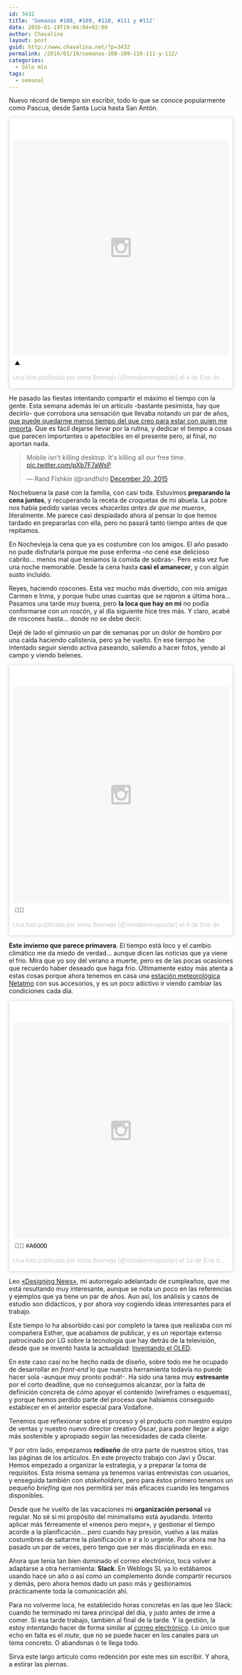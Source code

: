 ```yaml
---
id: 3432
title: 'Semanas #108, #109, #110, #111 y #112'
date: 2016-01-19T19:04:04+02:00
author: Chavalina
layout: post
guid: http://www.chavalina.net/?p=3432
permalink: /2016/01/19/semanas-108-109-110-111-y-112/
categories:
  - Sólo mío
tags:
  - semanal
---
```

Nuevo récord de tiempo sin escribir, todo lo que se conoce popularmente como Pascua, desde Santa Lucía hasta San Antón.

<blockquote class="instagram-media" data-instgrm-captioned data-instgrm-version="6" style=" background:#FFF; border:0; border-radius:3px; box-shadow:0 0 1px 0 rgba(0,0,0,0.5),0 1px 10px 0 rgba(0,0,0,0.15); margin: 1px; max-width:658px; padding:0; width:99.375%; width:-webkit-calc(100% - 2px); width:calc(100% - 2px);"><div style="padding:8px;"> <div style=" background:#F8F8F8; line-height:0; margin-top:40px; padding:50.0% 0; text-align:center; width:100%;"> <div style=" background:url(data:image/png;base64,iVBORw0KGgoAAAANSUhEUgAAACwAAAAsCAMAAAApWqozAAAAGFBMVEUiIiI9PT0eHh4gIB4hIBkcHBwcHBwcHBydr+JQAAAACHRSTlMABA4YHyQsM5jtaMwAAADfSURBVDjL7ZVBEgMhCAQBAf//42xcNbpAqakcM0ftUmFAAIBE81IqBJdS3lS6zs3bIpB9WED3YYXFPmHRfT8sgyrCP1x8uEUxLMzNWElFOYCV6mHWWwMzdPEKHlhLw7NWJqkHc4uIZphavDzA2JPzUDsBZziNae2S6owH8xPmX8G7zzgKEOPUoYHvGz1TBCxMkd3kwNVbU0gKHkx+iZILf77IofhrY1nYFnB/lQPb79drWOyJVa/DAvg9B/rLB4cC+Nqgdz/TvBbBnr6GBReqn/nRmDgaQEej7WhonozjF+Y2I/fZou/qAAAAAElFTkSuQmCC); display:block; height:44px; margin:0 auto -44px; position:relative; top:-22px; width:44px;"></div></div> <p style=" margin:8px 0 0 0; padding:0 4px;"> <a href="https://www.instagram.com/p/BAH4JI8tsr3/" style=" color:#000; font-family:Arial,sans-serif; font-size:14px; font-style:normal; font-weight:normal; line-height:17px; text-decoration:none; word-wrap:break-word;" target="_blank">⛰</a></p> <p style=" color:#c9c8cd; font-family:Arial,sans-serif; font-size:14px; line-height:17px; margin-bottom:0; margin-top:8px; overflow:hidden; padding:8px 0 7px; text-align:center; text-overflow:ellipsis; white-space:nowrap;">Una foto publicada por Inma Bermejo (@inmabermejosalar) el <time style=" font-family:Arial,sans-serif; font-size:14px; line-height:17px;" datetime="2016-01-04T16:01:31+00:00">4 de Ene de 2016 a la(s) 8:01 PST</time></p></div></blockquote>
<script async defer src="//platform.instagram.com/en_US/embeds.js"></script>

He pasado las fiestas intentando compartir el máximo el tiempo con la gente. Esta semana además leí un artículo -bastante pesimista, hay que decirlo- que corrobora una sensación que llevaba notando un par de años, [que puede quedarme menos tiempo del que creo para estar con quien me importa](http://qz.com/572284/the-tail-end/). Que es fácil dejarse llevar por la rutina, y dedicar el tiempo a cosas que parecen importantes o apetecibles en el presente pero, al final, no aportan nada.

<blockquote class="twitter-tweet" lang="en"><p lang="en" dir="ltr">Mobile isn&#39;t killing desktop. It&#39;s killing all our free time. <a href="https://t.co/pXb7F7aWsP">pic.twitter.com/pXb7F7aWsP</a></p>&mdash; Rand Fishkin (@randfish) <a href="https://twitter.com/randfish/status/678639616199557120">December 20, 2015</a></blockquote>
<script async src="//platform.twitter.com/widgets.js" charset="utf-8"></script>

Nochebuena la pasé con la familia, con casi toda. Estuvimos **preparando la cena juntos**, y recuperando la receta de croquetas de mi abuela. La pobre nos había pedido varias veces _«hacerlas antes de que me muera»_, literalmente. Me parece casi despiadado ahora al pensar lo que hemos tardado en prepararlas con ella, pero no pasará tanto tiempo antes de que repitamos.

En Nochevieja la cena que ya es costumbre con los amigos. El año pasado no pude disfrutarla porque me puse enferma -no cené ese delicioso cabrito… menos mal que teníamos la comida de sobras-. Pero esta vez fue una noche memorable. Desde la cena hasta **casi el amanecer**, y con algún susto incluido.

Reyes, haciendo roscones. Esta vez mucho más divertido, con mis amigas Carmen e Inma, y porque hubo unas cuantas que se _rajaron_ a última hora… Pasamos una tarde muy buena, pero **la loca que hay en mi** no podía conformarse con un roscón, y al día siguiente hice tres más. Y claro, acabé de roscones hasta… donde no se debe decir.

Dejé de lado el gimnasio un par de semanas por un dolor de hombro por una caída haciendo calistenia, pero ya he vuelto. En ese tiempo he intentado seguir siendo activa paseando, saliendo a hacer fotos, yendo al campo y viendo belenes.

<blockquote class="instagram-media" data-instgrm-captioned data-instgrm-version="6" style=" background:#FFF; border:0; border-radius:3px; box-shadow:0 0 1px 0 rgba(0,0,0,0.5),0 1px 10px 0 rgba(0,0,0,0.15); margin: 1px; max-width:658px; padding:0; width:99.375%; width:-webkit-calc(100% - 2px); width:calc(100% - 2px);"><div style="padding:8px;"> <div style=" background:#F8F8F8; line-height:0; margin-top:40px; padding:50.0% 0; text-align:center; width:100%;"> <div style=" background:url(data:image/png;base64,iVBORw0KGgoAAAANSUhEUgAAACwAAAAsCAMAAAApWqozAAAAGFBMVEUiIiI9PT0eHh4gIB4hIBkcHBwcHBwcHBydr+JQAAAACHRSTlMABA4YHyQsM5jtaMwAAADfSURBVDjL7ZVBEgMhCAQBAf//42xcNbpAqakcM0ftUmFAAIBE81IqBJdS3lS6zs3bIpB9WED3YYXFPmHRfT8sgyrCP1x8uEUxLMzNWElFOYCV6mHWWwMzdPEKHlhLw7NWJqkHc4uIZphavDzA2JPzUDsBZziNae2S6owH8xPmX8G7zzgKEOPUoYHvGz1TBCxMkd3kwNVbU0gKHkx+iZILf77IofhrY1nYFnB/lQPb79drWOyJVa/DAvg9B/rLB4cC+Nqgdz/TvBbBnr6GBReqn/nRmDgaQEej7WhonozjF+Y2I/fZou/qAAAAAElFTkSuQmCC); display:block; height:44px; margin:0 auto -44px; position:relative; top:-22px; width:44px;"></div></div> <p style=" margin:8px 0 0 0; padding:0 4px;"> <a href="https://www.instagram.com/p/BAHEFEeNskI/" style=" color:#000; font-family:Arial,sans-serif; font-size:14px; font-style:normal; font-weight:normal; line-height:17px; text-decoration:none; word-wrap:break-word;" target="_blank">&#x1f338;&#x1f41d;</a></p> <p style=" color:#c9c8cd; font-family:Arial,sans-serif; font-size:14px; line-height:17px; margin-bottom:0; margin-top:8px; overflow:hidden; padding:8px 0 7px; text-align:center; text-overflow:ellipsis; white-space:nowrap;">Una foto publicada por Inma Bermejo (@inmabermejosalar) el <time style=" font-family:Arial,sans-serif; font-size:14px; line-height:17px;" datetime="2016-01-04T08:26:34+00:00">4 de Ene de 2016 a la(s) 12:26 PST</time></p></div></blockquote>
<script async defer src="//platform.instagram.com/en_US/embeds.js"></script>

**Este invierno que parece primavera**. El tiempo está loco y el cambio climático me da miedo de verdad… aunque dicen las noticias que ya viene el frío. Mira que yo soy del verano a muerte, pero es de las pocas ocasiones que recuerdo haber deseado que haga frío. Últimamente estoy más atenta a estas cosas porque ahora tenemos en casa una [estación meteorológica Netatmo](https://www.netatmo.com/es-ES/producto/estacion-meteorologica) con sus accesorios, y es un poco adictivo ir viendo cambiar las condiciones cada día.

<blockquote class="instagram-media" data-instgrm-captioned data-instgrm-version="6" style=" background:#FFF; border:0; border-radius:3px; box-shadow:0 0 1px 0 rgba(0,0,0,0.5),0 1px 10px 0 rgba(0,0,0,0.15); margin: 1px; max-width:658px; padding:0; width:99.375%; width:-webkit-calc(100% - 2px); width:calc(100% - 2px);"><div style="padding:8px;"> <div style=" background:#F8F8F8; line-height:0; margin-top:40px; padding:50.0% 0; text-align:center; width:100%;"> <div style=" background:url(data:image/png;base64,iVBORw0KGgoAAAANSUhEUgAAACwAAAAsCAMAAAApWqozAAAAGFBMVEUiIiI9PT0eHh4gIB4hIBkcHBwcHBwcHBydr+JQAAAACHRSTlMABA4YHyQsM5jtaMwAAADfSURBVDjL7ZVBEgMhCAQBAf//42xcNbpAqakcM0ftUmFAAIBE81IqBJdS3lS6zs3bIpB9WED3YYXFPmHRfT8sgyrCP1x8uEUxLMzNWElFOYCV6mHWWwMzdPEKHlhLw7NWJqkHc4uIZphavDzA2JPzUDsBZziNae2S6owH8xPmX8G7zzgKEOPUoYHvGz1TBCxMkd3kwNVbU0gKHkx+iZILf77IofhrY1nYFnB/lQPb79drWOyJVa/DAvg9B/rLB4cC+Nqgdz/TvBbBnr6GBReqn/nRmDgaQEej7WhonozjF+Y2I/fZou/qAAAAAElFTkSuQmCC); display:block; height:44px; margin:0 auto -44px; position:relative; top:-22px; width:44px;"></div></div> <p style=" margin:8px 0 0 0; padding:0 4px;"> <a href="https://www.instagram.com/p/BAhff4wNslZ/" style=" color:#000; font-family:Arial,sans-serif; font-size:14px; font-style:normal; font-weight:normal; line-height:17px; text-decoration:none; word-wrap:break-word;" target="_blank">&#x1f41e;&#x1f60d; #A6000</a></p> <p style=" color:#c9c8cd; font-family:Arial,sans-serif; font-size:14px; line-height:17px; margin-bottom:0; margin-top:8px; overflow:hidden; padding:8px 0 7px; text-align:center; text-overflow:ellipsis; white-space:nowrap;">Una foto publicada por Inma Bermejo (@inmabermejosalar) el <time style=" font-family:Arial,sans-serif; font-size:14px; line-height:17px;" datetime="2016-01-14T14:46:25+00:00">14 de Ene de 2016 a la(s) 6:46 PST</time></p></div></blockquote>
<script async defer src="//platform.instagram.com/en_US/embeds.js"></script>

Leo [«Designing News»](http://www.amazon.es/gp/product/389955468X/ref=as_li_ss_tl?ie=UTF8&camp=3626&creative=24822&creativeASIN=389955468X&linkCode=as2&tag=chavadiari-21), mi autorregalo adelantado de cumpleaños, que me está resultando muy interesante, aunque se nota un poco en las referencias y ejemplos que ya tiene un par de años. Aun así, los análisis y casos de estudio son didácticos, y por ahora voy cogiendo ideas interesantes para el trabajo.

Este tiempo lo ha absorbido casi por completo la tarea que realizaba con mi compañera Esther, que acabamos de publicar, y es un reportaje extenso patrocinado por LG sobre la tecnología que hay detrás de la televisión, desde que se inventó hasta la actualidad: [Inventando el OLED](http://www.xataka.com/especial/inventando-el-oled-1).

En este caso casi no he hecho nada de diseño, sobre todo me he ocupado de desarrollar en _front-end_ lo que nuestra herramienta todavía no puede hacer sola -aunque muy pronto podrá!-. Ha sido una tarea muy **estresante** por el corto deadline, que no conseguimos alcanzar, por la falta de definición concreta de cómo apoyar el contenido (wireframes o esquemas), y porque hemos perdido parte del proceso que habíamos conseguido establecer en el anterior especial para Vodafone.

Tenemos que reflexionar sobre el proceso y el producto con nuestro equipo de ventas y nuestro nuevo director creativo Óscar, para poder llegar a algo más sostenible y apropiado según las necesidades de cada cliente.

Y por otro lado, empezamos **rediseño** de otra parte de nuestros sitios, tras las páginas de los artículos. En este proyecto trabajo con Javi y Óscar. Hemos empezado a organizar la estrategia, y a preparar la toma de requisitos. Esta misma semana ya tenemos varias entrevistas con usuarios, y enseguida también con _stakeholders_, pero para éstos primero tenemos un pequeño _briefing_ que nos permitirá ser más eficaces cuando les tengamos disponibles.

Desde que he vuelto de las vacaciones mi **organización personal** va regular. No sé si mi propósito del minimalismo está ayudando. Intento aplicar más férreamente el «menos pero mejor», y gestionar el tiempo acorde a la planificación… pero cuando hay presión, vuelvo a las malas costumbres de saltarme la planificación e ir a lo urgente. Por ahora me ha pasado un par de veces, pero tengo que ser más disciplinada en eso.

Ahora que tenía tan bien dominado el correo electrónico, toca volver a adaptarse a otra herramienta: **Slack**. En Weblogs SL ya lo estábamos usando hace un año o así como un complemento donde compartir recursos y demás, pero ahora hemos dado un paso más y gestionamos prácticamente toda la comunicación ahí.

Para no volverme loca, he establecido horas concretas en las que leo Slack: cuando he terminado mi tarea principal del día, y justo antes de irme a comer. Si esa tarde trabajo, también al final de la tarde. Y la gestión, la estoy intentando hacer de forma similar al [correo electrónico](http://www.chavalina.net/2015/02/26/esclavos-del-e-mail-algunas-ideas-para-mejorar-esa-relacion/). Lo único que echo en falta es el _mute_, que no se puede hacer en los canales para un tema concreto. O abandonas o te llega todo.

Sirva este largo artículo como redención por este mes sin escribir. Y ahora, a estirar las piernas.